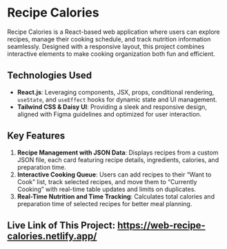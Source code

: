 # Recipe Calories

Recipe Calories is a React-based web application where users can explore recipes, manage their cooking schedule, and track nutrition information seamlessly. Designed with a responsive layout, this project combines interactive elements to make cooking organization both fun and efficient.

## Technologies Used

- **React.js**: Leveraging components, JSX, props, conditional rendering, `useState`, and `useEffect` hooks for dynamic state and UI management.
- **Tailwind CSS & Daisy UI**: Providing a sleek and responsive design, aligned with Figma guidelines and optimized for user interaction.

## Key Features

1. **Recipe Management with JSON Data**: Displays recipes from a custom JSON file, each card featuring recipe details, ingredients, calories, and preparation time.
2. **Interactive Cooking Queue**: Users can add recipes to their “Want to Cook” list, track selected recipes, and move them to “Currently Cooking” with real-time table updates and limits on duplicates.
3. **Real-Time Nutrition and Time Tracking**: Calculates total calories and preparation time of selected recipes for better meal planning.

## Live Link of This Project: https://web-recipe-calories.netlify.app/
